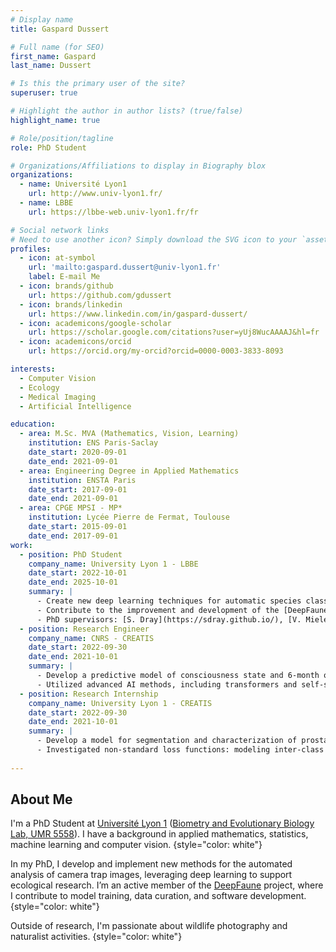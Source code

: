```yaml
---
# Display name
title: Gaspard Dussert

# Full name (for SEO)
first_name: Gaspard
last_name: Dussert

# Is this the primary user of the site?
superuser: true

# Highlight the author in author lists? (true/false)
highlight_name: true

# Role/position/tagline
role: PhD Student

# Organizations/Affiliations to display in Biography blox
organizations:
  - name: Université Lyon1
    url: http://www.univ-lyon1.fr/
  - name: LBBE
    url: https://lbbe-web.univ-lyon1.fr/fr

# Social network links
# Need to use another icon? Simply download the SVG icon to your `assets/media/icons/` folder.
profiles:
  - icon: at-symbol
    url: 'mailto:gaspard.dussert@univ-lyon1.fr'
    label: E-mail Me
  - icon: brands/github
    url: https://github.com/gdussert
  - icon: brands/linkedin
    url: https://www.linkedin.com/in/gaspard-dussert/
  - icon: academicons/google-scholar
    url: https://scholar.google.com/citations?user=yUj8WucAAAAJ&hl=fr
  - icon: academicons/orcid
    url: https://orcid.org/my-orcid?orcid=0000-0003-3833-8093

interests:
  - Computer Vision
  - Ecology
  - Medical Imaging
  - Artificial Intelligence

education:
  - area: M.Sc. MVA (Mathematics, Vision, Learning)
    institution: ENS Paris-Saclay
    date_start: 2020-09-01
    date_end: 2021-09-01
  - area: Engineering Degree in Applied Mathematics
    institution: ENSTA Paris
    date_start: 2017-09-01
    date_end: 2021-09-01
  - area: CPGE MPSI - MP*
    institution: Lycée Pierre de Fermat, Toulouse
    date_start: 2015-09-01
    date_end: 2017-09-01
work:
  - position: PhD Student
    company_name: University Lyon 1 - LBBE
    date_start: 2022-10-01
    date_end: 2025-10-01
    summary: |
      - Create new deep learning techniques for automatic species classification in camera trap images: score calibration, behavior prediction and leveraging sequence context
      - Contribute to the improvement and development of the [DeepFaune](https://www.deepfaune.cnrs.fr) software.
      - PhD supervisors: [S. Dray](https://sdray.github.io/), [V. Miele](https://vmiele.gitlab.io/) and [S. Chamaillé-Jammes](https://simonchamaillejammes.mystrikingly.com/)
  - position: Research Engineer
    company_name: CNRS - CREATIS
    date_start: 2022-09-30
    date_end: 2021-10-01
    summary: |
      - Develop a predictive model of consciousness state and 6-month outcomes for coma patients using multiple medical imaging modalities. 
      - Utilized advanced AI methods, including transformers and self-supervised learning.
  - position: Research Internship
    company_name: University Lyon 1 - CREATIS
    date_start: 2022-09-30
    date_end: 2021-10-01
    summary: |
      - Develop a model for segmentation and characterization of prostate cancer in multiparametric MRI using weak annotations (point-based labels).
      - Investigated non-standard loss functions: modeling inter-class correlations and incorporating constraints on lesion size.
  
---
```


## About Me

I'm a PhD Student at [Université Lyon 1](https://www.univ-lyon1.fr/) ([Biometry and Evolutionary Biology Lab, UMR 5558](https://lbbe-web.univ-lyon1.fr/fr)). I have a background in applied mathematics, statistics, machine learning and computer vision.
{style="color: white"}

In my PhD, I develop and implement new methods for the automated analysis of camera trap images, leveraging deep learning to support ecological research. I’m an active member of the [DeepFaune](https://www.deepfaune.cnrs.fr/) project, where I contribute to model training, data curation, and software development.
{style="color: white"}

Outside of research, I'm passionate about wildlife photography and naturalist activities.
{style="color: white"}